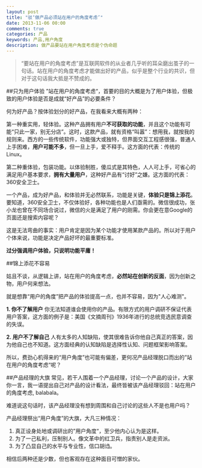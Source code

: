 ```yaml
---
layout: post
title: "驳‘做产品必须站在用户的角度考虑’"
date: 2013-11-06 00:00
comments: true
categories: 产品
keywords: 产品,用户角度
description: 做产品要站在用户角度考虑是个伪命题
---
```

> “要站在用户的角度考虑”是互联网软件的从业者几乎听的耳朵磨出茧子的一句话。站在用户的角度考虑才能做出好的产品，似乎是整个行业的共识，但对于这句话我大抵是不赞成的。


##只为用户体验
”站在用户的角度考虑“，首要的目的大概是为了用户体验，但极致的用户体验是否是成就“好产品”的必要条件？

何为好产品？按体验划分的好产品，在我看来大概有两种：

第一种重实用，轻体验。这种产品拥有用户**不可获取的功能**，并且这个功能有可能“只此一家，别无分店”。这时，这款产品，就有资格“叫嚣”：想用我，就按我的规则来。西方的一些传统软件，功能强大或独特，但界面交互工程感很强，普通人上手困难，**用户可能不多**，但一旦上手，爱不释手。这方面的代表：传统的Linux。

第二种重体验，包装功能。以体验制胜，傻瓜式是其特色，人人可上手，可省心的满足用户基本要求，**拥有大量用户**，这种好产品有“讨好”之嫌。这方面的代表：360安全卫士。

一个产品，成为好产品，和体验并无必然联系，功能是关键，**体验只是锦上添花**。要知道，360安全卫士，不仅体验好，各种功能也是人们亟需的。微信很成功，张小龙也曾在不同场合说过，微信的火是满足了用户的刚需。你会更在意Google的页面还是搜索内容呢？

这是无法弯曲的事实：用户肯定是因为某个功能才使用某款产品的。所以对于用户个体来说，功能是决定产品好坏的最重要标准。

**过分强调用户体验，只说明功能平庸！**

##锦上添花不容易

姑且不谈，从逻辑上讲，站在用户的角度考虑，**必然站在创新的反面**，因为创新之物，用户何来想法。

就是想靠“用户的角度”把产品的体验提高一点，也并不容易，因为"人心难测"。

**1. 你不了解用户**
你无法知道谁会使用你的产品。有限方式的用户调研不保证代表用户答案，这方面的例子是：美国《文摘周刊》1936年进行的总统竞选民意调查的失误。

**2. 用户不了解自己**
人有太多的人知缺陷，使其很难告诉你他自己真正的答案，因为他自己也不知道。这方面经典的认知缺陷是选择性认知、问题框架影响答案。

所以，费劲心机得来的“用户角度”也可能有偏差，更何况产品经理脱口而出的”站在用户的角度考虑“呢？

##产品经理的大旗
常见，若干人围着一个产品经理，讨论一个产品的设计，大家你一言，我一语提出自己对产品的设计看法，最终皆被该产品经理驳回：站在用户的角度考虑, balabala。

难道说这句话时，该产品经理没有想到周围和自己讨论的这些人不是也用户吗？

产品经理祭出“用户角度”的大旗，大凡三种情况：

1. 真正设身处地或调研出的”用户角度“，至少他内心认为是这样。
2. 为了一己私利，压制别人。像文革中的红卫兵，指责别人是走资派。
3. 为了凸显自己的水平与专业性，信口胡诌。

相信后两种还是少数，但也客观存在这种面目可憎的家伙。